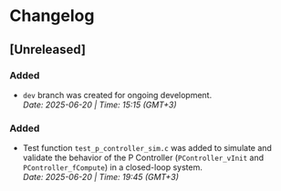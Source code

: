 # Changelog

## [Unreleased]

### Added
- `dev` branch was created for ongoing development.  
  *Date: 2025-06-20 | Time: 15:15 (GMT+3)*

### Added
- Test function `test_p_controller_sim.c` was added to simulate and validate the behavior of the P Controller (`PController_vInit` and `PController_fCompute`) in a closed-loop system.  
  *Date: 2025-06-20 | Time: 19:45 (GMT+3)*


